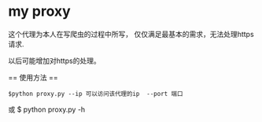 my proxy
=============

这个代理为本人在写爬虫的过程中所写， 仅仅满足最基本的需求，无法处理https请求.

以后可能增加对https的处理。

== 使用方法 ==

    $python proxy.py --ip 可以访问该代理的ip  --port 端口

或
    $ python proxy.py -h
